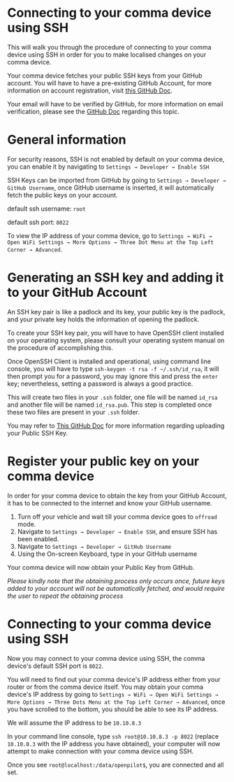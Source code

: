 # Connecting to your comma device using SSH
This will walk you through the procedure of connecting to your comma device using SSH in order for you to make localised changes on your comma device.

Your comma device fetches your public SSH keys from your GitHub account. You will have to have a pre-existing GitHub Account, for more information on account registration, visit [this GitHub Doc](https://docs.github.com/en/github/getting-started-with-github/signing-up-for-a-new-github-account).

Your email will have to be verified by GitHub, for more information on email verification, please see the [GitHub Doc](https://docs.github.com/en/github/getting-started-with-github/verifying-your-email-address) regarding this topic.

# General information
For security reasons, SSH is not enabled by default on your comma device, you can enable it by navigating to `Settings → Developer → Enable SSH`

SSH Keys can be imported from GitHub by going to `Settings → Developer → GitHub Username`, once GitHub username is inserted, it will automatically fetch the public keys on your account.

default ssh username: `root`

default ssh port: `8022`

To view the IP address of your comma device, go to `Settings → WiFi → Open WiFi Settings → More Options → Three Dot Menu at the Top Left Corner → Advanced`.

# Generating an SSH key and adding it to your GitHub Account
An SSH key pair is like a padlock and its key, your public key is the padlock, and your private key holds the information of opening the padlock.

To create your SSH key pair, you will have to have OpenSSH client installed on your operating system, please consult your operating system manual on the procedure of accomplishing this.

Once OpenSSH Client is installed and operational, using command line console, you will have to type `ssh-keygen -t rsa -f ~/.ssh/id_rsa`, it will then prompt you for a password, you may ignore this and press the `enter` key; nevertheless, setting a password is always a good practice.

This will create two files in your `.ssh` folder, one file will be named `id_rsa` and another file will be named `id_rsa.pub`. This step is completed once these two files are present in your `.ssh` folder.

You may refer to [This GitHub Doc](https://docs.github.com/en/github/authenticating-to-github/adding-a-new-ssh-key-to-your-github-account) for more information regarding uploading your Public SSH Key.

# Register your public key on your comma device
In order for your comma device to obtain the key from your GitHub Account, it has to be connected to the internet and know your GitHub username.

1. Turn off your vehicle and wait till your comma device goes to `offroad` mode.
2. Navigate to `Settings → Developer → Enable SSH`, and ensure SSH has been enabled.
3. Navigate to `Settings → Developer → GitHub Username`
4. Using the On-screen Keyboard, type in your GitHub username

Your comma device will now obtain your Public Key from GitHub.

*Please kindly note that the obtaining process only occurs once, future keys added to your account will not be automatically fetched, and would require the user to repeat the obtaining process*

# Connecting to your comma device using SSH
Now you may connect to your comma device using SSH, the comma device's default SSH port is `8022`.

You will need to find out your comma device's IP address either from your router or from the comma device itself. You may obtain your comma device's IP address by going to `Settings → WiFi → Open WiFi Settings → More Options → Three Dots Menu at the Top Left Corner → Advanced`, once you have scrolled to the bottom, you should be able to see its IP address.

We will assume the IP address to be `10.10.8.3`

In your command line console, type `ssh root@10.10.8.3 -p 8022` (replace `10.10.8.3` with the IP address you have obtained), your computer will now attempt to make connection with your comma device using SSH.

Once you see `root@localhost:/data/openpilot$`, you are connected and all set.
